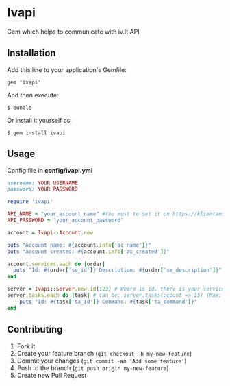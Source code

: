 # Ivapi

Gem which helps to communicate with iv.lt API

## Installation

Add this line to your application's Gemfile:

    gem 'ivapi'

And then execute:

    $ bundle

Or install it yourself as:

    $ gem install ivapi

## Usage

Config file in **config/ivapi.yml**
```ruby
username: YOUR USERNAME
password: YOUR PASSWORD
```


```ruby
require 'ivapi'

API_NAME = "your_account_name" #You must to set it on https://klientams.iv.lt/users.php with description "API".
API_PASSWORD = "your_account_password"

account = Ivapi::Account.new

puts "Account name: #{account.info['ac_name']}"
puts "Account created: #{account.info['ac_created']}"

account.services.each do |order|
  puts "Id: #{order['se_id']} Description: #{order['se_description']}"
end

server = Ivapi::Server.new.id(123) # Where is id, there is your service id.
server.tasks.each do |task| # can be: server.tasks(:count => 15) (Max: 1000)
	puts "Id: #{task['ta_id']} Command: #{task['ta_command']}"
end
```

## Contributing

1. Fork it
2. Create your feature branch (`git checkout -b my-new-feature`)
3. Commit your changes (`git commit -am 'Add some feature'`)
4. Push to the branch (`git push origin my-new-feature`)
5. Create new Pull Request

